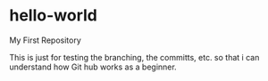 # hello-world
My First Repository

This is just for testing the branching, the committs, etc. so that i can understand how Git hub works as a beginner.
